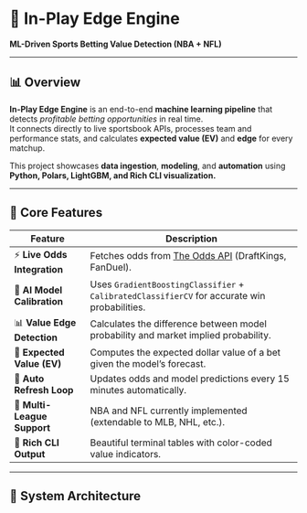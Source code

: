 # 🧠 In-Play Edge Engine  
**ML-Driven Sports Betting Value Detection (NBA + NFL)**  


---

## 📊 Overview

**In-Play Edge Engine** is an end-to-end **machine learning pipeline** that detects *profitable betting opportunities* in real time.  
It connects directly to live sportsbook APIs, processes team and performance stats, and calculates **expected value (EV)** and **edge** for every matchup.

This project showcases **data ingestion**, **modeling**, and **automation** using **Python, Polars, LightGBM, and Rich CLI visualization.**

---

## 🧩 Core Features

| Feature | Description |
|----------|--------------|
| ⚡ **Live Odds Integration** | Fetches odds from [The Odds API](https://the-odds-api.com) (DraftKings, FanDuel). |
| 🧮 **AI Model Calibration** | Uses `GradientBoostingClassifier` + `CalibratedClassifierCV` for accurate win probabilities. |
| 📊 **Value Edge Detection** | Calculates the difference between model probability and market implied probability. |
| 💸 **Expected Value (EV)** | Computes the expected dollar value of a bet given the model’s forecast. |
| 🔁 **Auto Refresh Loop** | Updates odds and model predictions every 15 minutes automatically. |
| 🏀 **Multi-League Support** | NBA and NFL currently implemented (extendable to MLB, NHL, etc.). |
| 🎨 **Rich CLI Output** | Beautiful terminal tables with color-coded value indicators. |

---

## 🧠 System Architecture


